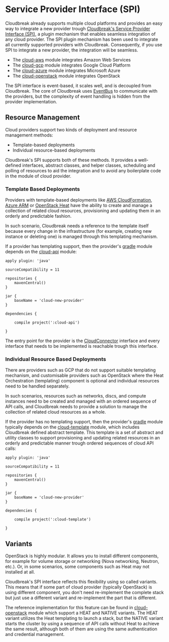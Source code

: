 # Service Provider Interface (SPI)

Cloudbreak already supports multiple cloud platforms and provides an easy way to integrate a new provider trough [Cloudbreak's Service Provider Interface (SPI)](https://github.com/hortonworks/cloudbreak/tree/master/cloud-api), a plugin mechanism that enables seamless integration of any cloud provider. The SPI plugin mechanism has been used to integrate all currently supported providers with Cloudbreak. Consequently, if you use SPI to integrate a new provider, the integration will be seamless.
 
 * The [cloud-aws](https://github.com/hortonworks/cloudbreak/tree/master/cloud-aws) module integrates Amazon Web Services
 * The [cloud-gcp](https://github.com/hortonworks/cloudbreak/tree/master/cloud-gcp) module integrates Google Cloud Platform
 * The [cloud-azure](https://github.com/hortonworks/cloudbreak/tree/master/cloud-azure) module integrates Microsoft Azure
 * The [cloud-openstack](https://github.com/hortonworks/cloudbreak/tree/master/cloud-openstack) module integrates OpenStack

The SPI interface is event-based, it scales well, and is decoupled from Cloudbreak. The core of Cloudbreak uses [EventBus](http://projectreactor.io/) to communicate with the providers, but the complexity of event handling is hidden from the provider implementation.

## Resource Management

Cloud providers support two kinds of deployment and resource management methods:

* Template-based deployments
* Individual resource-based deployments

Cloudbreak's SPI supports both of these methods. It provides a well-defined interfaces, abstract classes, and helper classes, scheduling and polling of resources to aid the integration and to avoid any boilerplate code in the module of cloud provider.

### Template Based Deployments

Providers with template-based deployments like [AWS CloudFormation](https://aws.amazon.com/cloudformation/), [Azure ARM](https://azure.microsoft.com/en-us/documentation/articles/resource-group-overview/#) or [OpenStack Heat](https://wiki.openstack.org/wiki/Heat) have the ability to create and manage a collection of related cloud resources, provisioning and updating them in an orderly and predictable fashion. 

In such scenario, Cloudbreak needs a reference to the template itself because every change in the infrastructure (for example, creating new instance or deleting one) is managed through this templating mechanism.

If a provider has templating support, then the provider's [gradle](http://gradle.org/) module depends on the [cloud-api](https://github.com/hortonworks/cloudbreak/tree/master/cloud-api) module:

```
apply plugin: 'java'

sourceCompatibility = 11

repositories {
    mavenCentral()
}

jar {
    baseName = 'cloud-new-provider'
}

dependencies {

    compile project(':cloud-api')

}
```

The entry point for the provider is the  [CloudConnector](https://github.com/hortonworks/cloudbreak/blob/master/cloud-api/src/main/java/com/sequenceiq/cloudbreak/cloud/CloudConnector.java) interface and every interface that needs to be implemented is reachable trough this interface.

### Individual Resource Based Deployments

There are providers such as GCP that do not support suitable templating mechanism, and customisable providers such as OpenStack where the Heat Orchestration (templating) component is optional and individual resources need to be handled separately. 

In such scenarios, resources such as networks, discs, and compute instances need to be created and managed with an ordered sequence of API calls, and Cloudbreak needs to provide a solution to manage the collection of related cloud resources as a whole.

If the provider has no templating support, then the provider's [gradle](http://gradle.org/) module typically depends on the [cloud-template](https://github.com/hortonworks/cloudbreak/tree/master/cloud-template) module, which includes Cloudbreak defined abstract template. This template is a set of abstract and utility classes to support provisioning and updating related resources in an orderly and predictable manner trough ordered sequences of cloud API calls:

```
apply plugin: 'java'

sourceCompatibility = 11

repositories {
    mavenCentral()
}

jar {
    baseName = 'cloud-new-provider'
}

dependencies {

    compile project(':cloud-template')

}
```

## Variants

OpenStack is highly modular. It allows you to install different components, for example for volume storage or networking (Nova networking, Neutron, etc.). Or, in some scenarios, some components such as Heat may not installed at all.

Cloudbreak's SPI interface reflects this flexibility using so called variants. This means that if some part of cloud provider (typically OpenStack) is using different component, you don't need re-implement the complete stack but just use a different variant and re-implement the part that is different.

The reference implementation for this feature can be found in  [cloud-openstack](https://github.com/hortonworks/cloudbreak/tree/master/cloud-openstack) module which support a HEAT and NATIVE variants. The HEAT variant utilizes the Heat templating to launch a stack, but the NATIVE variant starts the cluster by using a sequence of API calls without Heat to achieve the same result, although both of them are using the same authentication and credential management.
